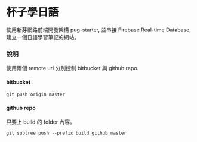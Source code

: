 # 杯子學日語

使用新芽網路前端開發架構 pug-starter, 並串接 Firebase Real-time Database, 建立一個日語學習筆記的網站。

### 說明

使用兩個 remote url 分別控制 bitbucket 與 github repo.

#### bitbucket

```
git push origin master
```

#### github repo

只要上 build 的 folder 內容。

```
git subtree push --prefix build github master

```
